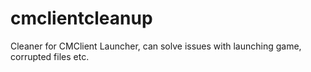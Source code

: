 # cmclientcleanup
Cleaner for CMClient Launcher, can solve issues with launching game, corrupted files etc.
